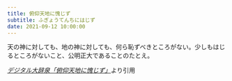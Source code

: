 ```yaml
---
title: 俯仰天地に愧じず
subtitle: ふぎょうてんちにはじず
date: 2021-09-12 10:00:00
---
```


天の神に対しても、地の神に対しても、何ら恥ずべきところがない。少しもはじるところがないこと、公明正大であることのたとえ。

<cite>[デジタル大辞泉「俯仰天地に愧じず」](https://dictionary.goo.ne.jp/word/%E4%BF%AF%E4%BB%B0%E5%A4%A9%E5%9C%B0%E3%81%AB%E6%84%A7%E3%81%98%E3%81%9A/)</cite>より引用